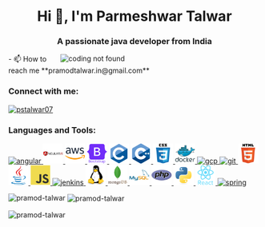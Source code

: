 <h1 align="center">Hi 👋, I'm Parmeshwar Talwar</h1>
<h3 align="center">A passionate java developer from India</h3>
<img align="right" width="400" src="https://i.pinimg.com/originals/5c/8f/08/5c8f08b5fe55e12baae6fc54e46c343a.gif" alt="coding not found">
- 📫 How to reach me **pramodtalwar.in@gmail.com**

<h3 align="left">Connect with me:</h3>
<p align="left">
	<a href="https://linkedin.com/in/pstalwar07" target="blank"><img align="center"
			src="https://raw.githubusercontent.com/rahuldkjain/github-profile-readme-generator/master/src/images/icons/Social/linked-in-alt.svg"
			alt="pstalwar07" height="30" width="40" /></a>
</p>

<h3 align="left">Languages and Tools:</h3>
<p align="left"> <a href="https://angular.io" target="_blank" rel="noreferrer"> <img
			src="https://angular.io/assets/images/logos/angular/angular.svg" alt="angular" width="40" height="40" />
	</a> <a href="https://angular.io" target="_blank" rel="noreferrer"> <img
			src="https://raw.githubusercontent.com/devicons/devicon/master/icons/angularjs/angularjs-original-wordmark.svg"
			alt="angularjs" width="40" height="40" /> </a> <a href="https://aws.amazon.com" target="_blank"
		rel="noreferrer"> <img
			src="https://raw.githubusercontent.com/devicons/devicon/master/icons/amazonwebservices/amazonwebservices-original-wordmark.svg"
			alt="aws" width="40" height="40" /> </a> <a href="https://getbootstrap.com" target="_blank"
		rel="noreferrer"> <img
			src="https://raw.githubusercontent.com/devicons/devicon/master/icons/bootstrap/bootstrap-plain-wordmark.svg"
			alt="bootstrap" width="40" height="40" /> </a> <a href="https://www.cprogramming.com/" target="_blank"
		rel="noreferrer"> <img src="https://raw.githubusercontent.com/devicons/devicon/master/icons/c/c-original.svg"
			alt="c" width="40" height="40" /> </a> <a href="https://www.w3schools.com/cpp/" target="_blank"
		rel="noreferrer"> <img
			src="https://raw.githubusercontent.com/devicons/devicon/master/icons/cplusplus/cplusplus-original.svg"
			alt="cplusplus" width="40" height="40" /> </a> <a href="https://www.w3schools.com/css/" target="_blank"
		rel="noreferrer"> <img
			src="https://raw.githubusercontent.com/devicons/devicon/master/icons/css3/css3-original-wordmark.svg"
			alt="css3" width="40" height="40" /> </a> <a href="https://www.docker.com/" target="_blank"
		rel="noreferrer"> <img
			src="https://raw.githubusercontent.com/devicons/devicon/master/icons/docker/docker-original-wordmark.svg"
			alt="docker" width="40" height="40" /> </a> <a href="https://cloud.google.com" target="_blank"
		rel="noreferrer"> <img src="https://www.vectorlogo.zone/logos/google_cloud/google_cloud-icon.svg" alt="gcp"
			width="40" height="40" /> </a> <a href="https://git-scm.com/" target="_blank" rel="noreferrer"> <img
			src="https://www.vectorlogo.zone/logos/git-scm/git-scm-icon.svg" alt="git" width="40" height="40" /> </a> <a
		href="https://www.w3.org/html/" target="_blank" rel="noreferrer"> <img
			src="https://raw.githubusercontent.com/devicons/devicon/master/icons/html5/html5-original-wordmark.svg"
			alt="html5" width="40" height="40" /> </a> <a href="https://www.java.com" target="_blank" rel="noreferrer">
		<img src="https://raw.githubusercontent.com/devicons/devicon/master/icons/java/java-original.svg" alt="java"
			width="40" height="40" /> </a> <a href="https://developer.mozilla.org/en-US/docs/Web/JavaScript"
		target="_blank" rel="noreferrer"> <img
			src="https://raw.githubusercontent.com/devicons/devicon/master/icons/javascript/javascript-original.svg"
			alt="javascript" width="40" height="40" /> </a> <a href="https://www.jenkins.io" target="_blank"
		rel="noreferrer"> <img src="https://www.vectorlogo.zone/logos/jenkins/jenkins-icon.svg" alt="jenkins" width="40"
			height="40" /> </a> <a href="https://www.linux.org/" target="_blank" rel="noreferrer"> <img
			src="https://raw.githubusercontent.com/devicons/devicon/master/icons/linux/linux-original.svg" alt="linux"
			width="40" height="40" /> </a> <a href="https://www.mongodb.com/" target="_blank" rel="noreferrer"> <img
			src="https://raw.githubusercontent.com/devicons/devicon/master/icons/mongodb/mongodb-original-wordmark.svg"
			alt="mongodb" width="40" height="40" /> </a> <a href="https://www.mysql.com/" target="_blank"
		rel="noreferrer"> <img
			src="https://raw.githubusercontent.com/devicons/devicon/master/icons/mysql/mysql-original-wordmark.svg"
			alt="mysql" width="40" height="40" /> </a> <a href="https://www.php.net" target="_blank" rel="noreferrer">
		<img src="https://raw.githubusercontent.com/devicons/devicon/master/icons/php/php-original.svg" alt="php"
			width="40" height="40" /> </a> <a href="https://www.python.org" target="_blank" rel="noreferrer"> <img
			src="https://raw.githubusercontent.com/devicons/devicon/master/icons/python/python-original.svg"
			alt="python" width="40" height="40" /> </a> <a href="https://reactjs.org/" target="_blank" rel="noreferrer">
		<img src="https://raw.githubusercontent.com/devicons/devicon/master/icons/react/react-original-wordmark.svg"
			alt="react" width="40" height="40" /> </a> <a href="https://spring.io/" target="_blank" rel="noreferrer">
		<img src="https://www.vectorlogo.zone/logos/springio/springio-icon.svg" alt="spring" width="40" height="40" />
	</a> </p>

<p><img align="left"
		src="https://github-readme-stats.vercel.app/api/top-langs?username=pramod-talwar&show_icons=true&locale=en&layout=compact"
		alt="pramod-talwar" /></p>

<p>&nbsp;<img align="center"
		src="https://github-readme-stats.vercel.app/api?username=pramod-talwar&show_icons=true&locale=en"
		alt="pramod-talwar" /></p>

<p><img align="center" src="https://github-readme-streak-stats.herokuapp.com/?user=pramod-talwar&"
		alt="pramod-talwar" /></p>
